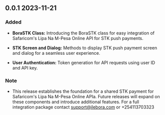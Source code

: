 ## 0.0.1 2023-11-21

### Added
- **BoraSTK Class:** Introducing the BoraSTK class for easy integration of Safaricom's Lipa Na M-Pesa Online API for STK push payments.
- **STK Screen and Dialog:** Methods to display STK push payment screen and dialog for a seamless user experience.

- **User Authentication:** Token generation for API requests using user ID and API key.

### Note
- This release establishes the foundation for a shared STK payment for Safaricom's Lipa Na M-Pesa Online APIa. Future releases will expand on these components and introduce additional features. For a full integration package contact support@ilebora.com or +254113703323
